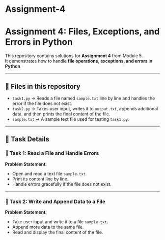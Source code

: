 # Assignment-4
# Assignment 4: Files, Exceptions, and Errors in Python

This repository contains solutions for **Assignment 4** from Module 5.  
It demonstrates how to handle **file operations, exceptions, and errors in Python**.

---

## 📂 Files in this repository
- `task1.py` → Reads a file named `sample.txt` line by line and handles the error if the file does not exist.  
- `task2.py` → Takes user input, writes it to `output.txt`, appends additional data, and then prints the final content of the file.  
- `sample.txt` → A sample text file used for testing `task1.py`.

---

## 📝 Task Details

### 🔹 Task 1: Read a File and Handle Errors
**Problem Statement:**
- Open and read a text file `sample.txt`.  
- Print its content line by line.  
- Handle errors gracefully if the file does not exist.  

---

### 🔹 Task 2: Write and Append Data to a File
**Problem Statement:**
- Take user input and write it to a file `sample.txt`.  
- Append more data to the same file.  
- Read and display the final content of the file.  

